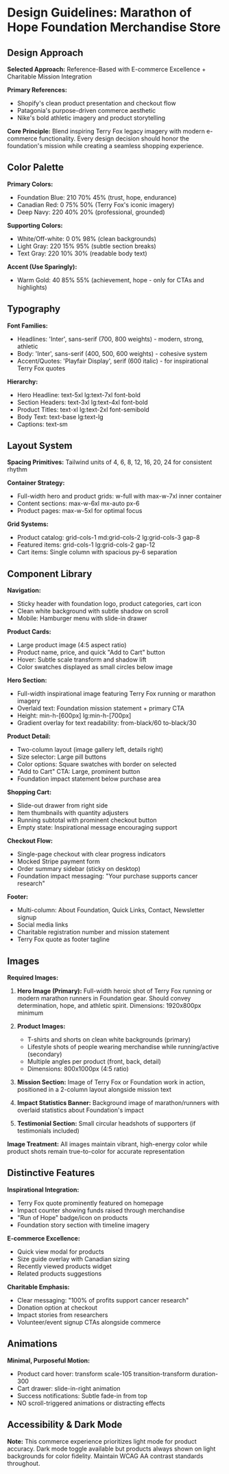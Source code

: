 # Design Guidelines: Marathon of Hope Foundation Merchandise Store

## Design Approach

**Selected Approach:** Reference-Based with E-commerce Excellence + Charitable Mission Integration

**Primary References:**
- Shopify's clean product presentation and checkout flow
- Patagonia's purpose-driven commerce aesthetic
- Nike's bold athletic imagery and product storytelling

**Core Principle:** Blend inspiring Terry Fox legacy imagery with modern e-commerce functionality. Every design decision should honor the foundation's mission while creating a seamless shopping experience.

## Color Palette

**Primary Colors:**
- Foundation Blue: 210 70% 45% (trust, hope, endurance)
- Canadian Red: 0 75% 50% (Terry Fox's iconic imagery)
- Deep Navy: 220 40% 20% (professional, grounded)

**Supporting Colors:**
- White/Off-white: 0 0% 98% (clean backgrounds)
- Light Gray: 220 15% 95% (subtle section breaks)
- Text Gray: 220 10% 30% (readable body text)

**Accent (Use Sparingly):**
- Warm Gold: 40 85% 55% (achievement, hope - only for CTAs and highlights)

## Typography

**Font Families:**
- Headlines: 'Inter', sans-serif (700, 800 weights) - modern, strong, athletic
- Body: 'Inter', sans-serif (400, 500, 600 weights) - cohesive system
- Accent/Quotes: 'Playfair Display', serif (600 italic) - for inspirational Terry Fox quotes

**Hierarchy:**
- Hero Headline: text-5xl lg:text-7xl font-bold
- Section Headers: text-3xl lg:text-4xl font-bold
- Product Titles: text-xl lg:text-2xl font-semibold
- Body Text: text-base lg:text-lg
- Captions: text-sm

## Layout System

**Spacing Primitives:** Tailwind units of 4, 6, 8, 12, 16, 20, 24 for consistent rhythm

**Container Strategy:**
- Full-width hero and product grids: w-full with max-w-7xl inner container
- Content sections: max-w-6xl mx-auto px-6
- Product pages: max-w-5xl for optimal focus

**Grid Systems:**
- Product catalog: grid-cols-1 md:grid-cols-2 lg:grid-cols-3 gap-8
- Featured items: grid-cols-1 lg:grid-cols-2 gap-12
- Cart items: Single column with spacious py-6 separation

## Component Library

**Navigation:**
- Sticky header with foundation logo, product categories, cart icon
- Clean white background with subtle shadow on scroll
- Mobile: Hamburger menu with slide-in drawer

**Product Cards:**
- Large product image (4:5 aspect ratio)
- Product name, price, and quick "Add to Cart" button
- Hover: Subtle scale transform and shadow lift
- Color swatches displayed as small circles below image

**Hero Section:**
- Full-width inspirational image featuring Terry Fox running or marathon imagery
- Overlaid text: Foundation mission statement + primary CTA
- Height: min-h-[600px] lg:min-h-[700px]
- Gradient overlay for text readability: from-black/60 to-black/30

**Product Detail:**
- Two-column layout (image gallery left, details right)
- Size selector: Large pill buttons
- Color options: Square swatches with border on selected
- "Add to Cart" CTA: Large, prominent button
- Foundation impact statement below purchase area

**Shopping Cart:**
- Slide-out drawer from right side
- Item thumbnails with quantity adjusters
- Running subtotal with prominent checkout button
- Empty state: Inspirational message encouraging support

**Checkout Flow:**
- Single-page checkout with clear progress indicators
- Mocked Stripe payment form
- Order summary sidebar (sticky on desktop)
- Foundation impact messaging: "Your purchase supports cancer research"

**Footer:**
- Multi-column: About Foundation, Quick Links, Contact, Newsletter signup
- Social media links
- Charitable registration number and mission statement
- Terry Fox quote as footer tagline

## Images

**Required Images:**

1. **Hero Image (Primary):** Full-width heroic shot of Terry Fox running or modern marathon runners in Foundation gear. Should convey determination, hope, and athletic spirit. Dimensions: 1920x800px minimum

2. **Product Images:** 
   - T-shirts and shorts on clean white backgrounds (primary)
   - Lifestyle shots of people wearing merchandise while running/active (secondary)
   - Multiple angles per product (front, back, detail)
   - Dimensions: 800x1000px (4:5 ratio)

3. **Mission Section:** Image of Terry Fox or Foundation work in action, positioned in a 2-column layout alongside mission text

4. **Impact Statistics Banner:** Background image of marathon/runners with overlaid statistics about Foundation's impact

5. **Testimonial Section:** Small circular headshots of supporters (if testimonials included)

**Image Treatment:** All images maintain vibrant, high-energy color while product shots remain true-to-color for accurate representation

## Distinctive Features

**Inspirational Integration:**
- Terry Fox quote prominently featured on homepage
- Impact counter showing funds raised through merchandise
- "Run of Hope" badge/icon on products
- Foundation story section with timeline imagery

**E-commerce Excellence:**
- Quick view modal for products
- Size guide overlay with Canadian sizing
- Recently viewed products widget
- Related products suggestions

**Charitable Emphasis:**
- Clear messaging: "100% of profits support cancer research"
- Donation option at checkout
- Impact stories from researchers
- Volunteer/event signup CTAs alongside commerce

## Animations

**Minimal, Purposeful Motion:**
- Product card hover: transform scale-105 transition-transform duration-300
- Cart drawer: slide-in-right animation
- Success notifications: Subtle fade-in from top
- NO scroll-triggered animations or distracting effects

## Accessibility & Dark Mode

**Note:** This commerce experience prioritizes light mode for product accuracy. Dark mode toggle available but products always shown on light backgrounds for color fidelity. Maintain WCAG AA contrast standards throughout.